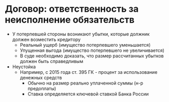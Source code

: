 # Договор: ответственность за неисполнение обязательств

- У потерпевшей стороны возникают убытки, которые должник должен возместить кредитору
    - Реальный ущерб (имущество потерпевшего уменьшается)
    - Упущенная выгода (имущество потерпевшего не увеличивается)
    - В суде необходимо доказать, что размер рассчитанных убытков должен быть справедливым
- Неустойка
    - Например, с 2015 года ст. 395 ГК - процент за использование денежных средств
        - Обычно на размер реально уплаченной суммы (н-р предоплаты)
        - Ставка определяется ключевой ставкой Банка России